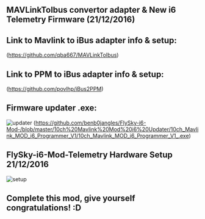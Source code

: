 ## MAVLinkToIbus convertor adapter & New i6 Telemetry Firmware (21/12/2016)

## Link to Mavlink to iBus adapter info & setup: 
(https://github.com/qba667/MAVLinkToIbus)

## Link to PPM to iBus adapter info & setup: 
(https://github.com/povlhp/iBus2PPM)

## Firmware updater .exe: 
![updater](https://github.com/benb0jangles/FlySky-i6-Mod-/blob/master/Images%20for%20readme/Mavlink-screen-1.jpg)
(https://github.com/benb0jangles/FlySky-i6-Mod-/blob/master/10ch%20Mavlink%20Mod%20i6%20Updater/10ch_Mavlink_MOD_i6_Programmer_V1/10ch_Mavlink_MOD_i6_Programmer_V1_.exe)


## FlySky-i6-Mod-Telemetry Hardware Setup 21/12/2016
![setup](https://github.com/benb0jangles/FlySky-i6-Mod-/blob/master/10ch%20Mavlink%20Mod%20i6%20Updater/ibus-i6-idea2.jpg)

## Complete this mod, give yourself congratulations! :D
